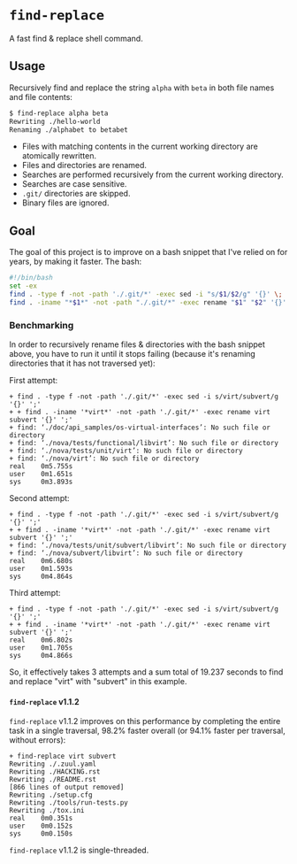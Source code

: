 # `find-replace`

A fast find &amp; replace shell command.

## Usage

Recursively find and replace the string `alpha` with `beta` in both file names and file contents:

```bash
$ find-replace alpha beta
Rewriting ./hello-world
Renaming ./alphabet to betabet
```

* Files with matching contents in the current working directory are atomically rewritten.
* Files and directories are renamed.
* Searches are performed recursively from the current working directory.
* Searches are case sensitive.
* `.git/` directories are skipped.
* Binary files are ignored.

## Goal

The goal of this project is to improve on a bash snippet that I've relied on for years, by making it faster. The bash:

```bash
#!/bin/bash
set -ex
find . -type f -not -path './.git/*' -exec sed -i "s/$1/$2/g" '{}' \;
find . -iname "*$1*" -not -path "./.git/*" -exec rename "$1" "$2" '{}' \;
```

### Benchmarking

In order to recursively rename files & directories with the bash snippet above, you have to run it until it stops failing (because it's renaming directories that it has not traversed yet):

First attempt:

```
+ find . -type f -not -path './.git/*' -exec sed -i s/virt/subvert/g '{}' ';'
+ + find . -iname '*virt*' -not -path './.git/*' -exec rename virt subvert '{}' ';'
+ find: ‘./doc/api_samples/os-virtual-interfaces’: No such file or directory
+ find: ‘./nova/tests/functional/libvirt’: No such file or directory
+ find: ‘./nova/tests/unit/virt’: No such file or directory
+ find: ‘./nova/virt’: No such file or directory
real    0m5.755s
user    0m1.651s
sys     0m3.893s
```

Second attempt:

```
+ find . -type f -not -path './.git/*' -exec sed -i s/virt/subvert/g '{}' ';'
+ + find . -iname '*virt*' -not -path './.git/*' -exec rename virt subvert '{}' ';'
+ find: ‘./nova/tests/unit/subvert/libvirt’: No such file or directory
+ find: ‘./nova/subvert/libvirt’: No such file or directory
real    0m6.680s
user    0m1.593s
sys     0m4.864s
```

Third attempt:

```
+ find . -type f -not -path './.git/*' -exec sed -i s/virt/subvert/g '{}' ';'
+ + find . -iname '*virt*' -not -path './.git/*' -exec rename virt subvert '{}' ';'
real    0m6.802s
user    0m1.705s
sys     0m4.866s
```

So, it effectively takes 3 attempts and a sum total of 19.237 seconds to find and replace "virt" with "subvert" in this example.

#### `find-replace` v1.1.2

`find-replace` v1.1.2 improves on this performance by completing the entire task in a single traversal, 98.2% faster overall (or 94.1% faster per traversal, without errors):

```
+ find-replace virt subvert
Rewriting ./.zuul.yaml
Rewriting ./HACKING.rst
Rewriting ./README.rst
[866 lines of output removed]
Rewriting ./setup.cfg
Rewriting ./tools/run-tests.py
Rewriting ./tox.ini
real    0m0.351s
user    0m0.152s
sys     0m0.150s
```

`find-replace` v1.1.2 is single-threaded.
